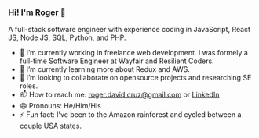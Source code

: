 ### Hi! I'm [Roger](https://www.rogerdcruz.com/ "Roger's Portfolio") 👋

A full-stack software engineer with experience coding in JavaScript, React JS, Node JS, SQL, Python, and PHP.

- 🔭 I’m currently working in freelance web development. I was formely a full-time Software Engineer at Wayfair and Resilient Coders.
- 🌱 I’m currently learning more about Redux and AWS.
- 👯 I’m looking to collaborate on opensource projects and researching SE roles.
- 📫 How to reach me: roger.david.cruz@gmail.com or [LinkedIn](https://www.linkedin.com/in/roger-david-cruz/ "Roger's LinkedIn")
- 😄 Pronouns: He/Him/His
- ⚡ Fun fact: I've been to the Amazon rainforest and cycled between a couple USA states.


